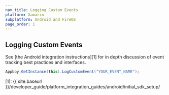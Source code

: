 ```yaml
---
nav_title: Logging Custom Events
platform: Xamarin
subplatform: Android and FireOS
page_order: 1
---
```

## Logging Custom Events

See [the Android integration instructions][1] for in depth discussion of event tracking best practices and interfaces.

```csharp
Appboy.GetInstance(this).LogCustomEvent("YOUR_EVENT_NAME");
```

[1]: {{ site.baseurl }}/developer_guide/platform_integration_guides/android/initial_sdk_setup/
